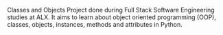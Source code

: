 Classes and Objects
Project done during Full Stack Software Engineering studies at ALX. It aims to learn about object oriented programming (OOP), classes, objects, instances, methods and attributes in Python.

